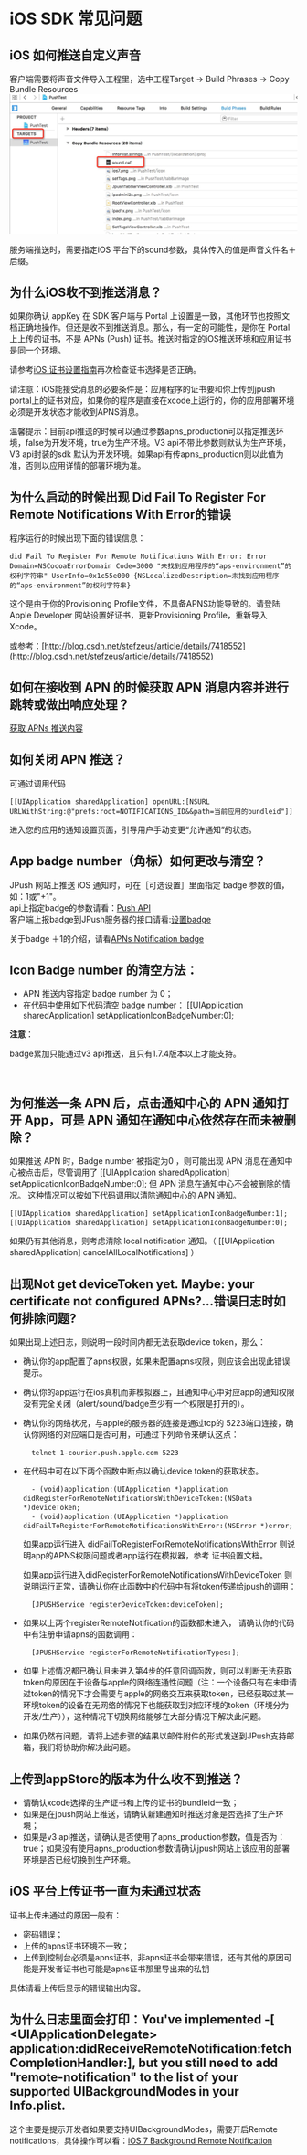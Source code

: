 # iOS SDK 常见问题

<style>
img[alt=jpush_ios] { width: 800px; }
img[alt=jpush_ios_5] { width: 500px; }## 
</style>


## iOS 如何推送自定义声音

客户端需要将声音文件导入工程里，选中工程Target -> Build Phrases -> Copy Bundle Resources
![jpush_ios_v](../image/ios_voice.png)

服务端推送时，需要指定iOS 平台下的sound参数，具体传入的值是声音文件名＋后缀。




## 为什么iOS收不到推送消息？

如果你确认 appKey 在 SDK 客户端与 Portal 上设置是一致，其他环节也按照文档正确地操作。但还是收不到推送消息。那么，有一定的可能性，是你在 Portal 上上传的证书，不是 APNs (Push) 证书。推送时指定的iOS推送环境和应用证书是同一个环境。

请参考[iOS 证书设置指南](ios_faq)再次检查证书选择是否正确。

请注意：iOS能接受消息的必要条件是：应用程序的证书要和你上传到jpush portal上的证书对应，如果你的程序是直接在xcode上运行的，你的应用部署环境必须是开发状态才能收到APNS消息。

温馨提示：目前api推送的时候可以通过参数apns_production可以指定推送环境，false为开发环境，true为生产环境。V3 api不带此参数则默认为生产环境，V3 api封装的sdk 默认为开发环境。如果api有传apns_production则以此值为准，否则以应用详情的部署环境为准。


## 为什么启动的时候出现 Did Fail To Register For Remote Notifications With Error的错误

程序运行的时候出现下面的错误信息：

	did Fail To Register For Remote Notifications With Error: Error Domain=NSCocoaErrorDomain Code=3000 "未找到应用程序的“aps-environment”的权利字符串" UserInfo=0x1c55e000 {NSLocalizedDescription=未找到应用程序的“aps-environment”的权利字符串}
	
这个是由于你的Provisioning Profile文件，不具备APNS功能导致的。请登陆Apple Developer 网站设置好证书，更新Provisioning Profile，重新导入Xcode。

或参考：[http://blog.csdn.net/stefzeus/article/details/7418552](http://blog.csdn.net/stefzeus/article/details/7418552)



## 如何在接收到 APN 的时候获取 APN 消息内容并进行跳转或做出响应处理？

[获取 APNs 推送内容](ios_api)



## 如何关闭 APN  推送？

可通过调用代码 

```
[[UIApplication sharedApplication] openURL:[NSURL URLWithString:@"prefs:root=NOTIFICATIONS_ID&&path=当前应用的bundleid"]] 
```
进入您的应用的通知设置页面，引导用户手动变更“允许通知”的状态。


## App badge number（角标）如何更改与清空？

JPush 网站上推送 iOS 通知时，可在［可选设置］里面指定 badge 参数的值，如：1或"+1"。  
api上指定badge的参数请看：[Push API](../../server/push/rest_api_v3_push/#notification)  
客户端上报badge到JPush服务器的接口请看:[设置badge](ios_api/#badge)

关于badge ＋1的介绍，请看[APNs Notification badge](http://blog.jiguang.cn/ios_apns_badge_plus/)


## Icon Badge number 的清空方法：

+ APN 推送内容指定 badge number 为 0；
+ 在代码中使用如下代码清空 badge number：  [[UIApplication sharedApplication] setApplicationIconBadgeNumber:0];

**注意**：

badge累加只能通过v3 api推送，且只有1.7.4版本以上才能支持。

<br />

## 为何推送一条 APN 后，点击通知中心的 APN 通知打开 App，可是 APN 通知在通知中心依然存在而未被删除？

如果推送 APN 时，Badge number 被指定为0 ，则可能出现 APN 消息在通知中心被点击后，尽管调用了   [[UIApplication sharedApplication] setApplicationIconBadgeNumber:0]; 但 APN 消息在通知中心不会被删除的情况。 这种情况可以按如下代码调用以清除通知中心的 APN 通知。

	[[UIApplication sharedApplication] setApplicationIconBadgeNumber:1];
	[[UIApplication sharedApplication] setApplicationIconBadgeNumber:0];

如果仍有其他消息，则考虑清除 local notification 通知。（ [[UIApplication sharedApplication] cancelAllLocalNotifications] ）


## 出现Not get deviceToken yet. Maybe: your certificate not configured APNs?...错误日志时如何排除问题?

如果出现上述日志，则说明一段时间内都无法获取device token，那么：

+ 确认你的app配置了apns权限，如果未配置apns权限，则应该会出现此错误提示。
+ 确认你的app运行在ios真机而非模拟器上，且通知中心中对应app的通知权限没有完全关闭（alert/sound/badge至少有一个权限是打开的）。
+ 确认你的网络状况，与apple的服务器的连接是通过tcp的 5223端口连接，确认你网络的对应端口是否可用，可通过下列命令来确认这点：

		telnet 1-courier.push.apple.com 5223

+ 在代码中可在以下两个函数中断点以确认device token的获取状态。

		- (void)application:(UIApplication *)application didRegisterForRemoteNotificationsWithDeviceToken:(NSData *)deviceToken;
		- (void)application:(UIApplication *)application didFailToRegisterForRemoteNotificationsWithError:(NSError *)error;


	如果app运行进入	didFailToRegisterForRemoteNotificationsWithError 则说明app的APNS权限问题或者app运行在模拟器，参考 证书设置文档。

	如果app运行进入didRegisterForRemoteNotificationsWithDeviceToken 则说明运行正常，请确认你在此函数中的代码中有将token传递给jpush的调用：

		[JPUSHService registerDeviceToken:deviceToken];

+ 如果以上两个registerRemoteNotification的函数都未进入， 请确认你的代码中有注册申请apns的函数调用：

		[JPUSHService registerForRemoteNotificationTypes:];
		
+ 如果上述情况都已确认且未进入第4步的任意回调函数，则可以判断无法获取token的原因在于设备与apple的网络连通性问题（注：一个设备只有在未申请过token的情况下才会需要与apple的网络交互来获取token，已经获取过某一环境token的设备在无网络的情况下也能获取到对应环境的token（环境分为 开发/生产）），这种情况下切换网络能够在大部分情况下解决此问题。

+ 如果仍然有问题，请将上述步骤的结果以邮件附件的形式发送到JPush支持邮箱，我们将协助你解决此问题。


## 上传到appStore的版本为什么收不到推送？

+ 请确认xcode选择的生产证书和上传的证书的bundleid一致；
+ 如果是在jpush网站上推送，请确认新建通知时推送对象是否选择了生产环境；
+ 如果是v3 api推送，请确认是否使用了apns_production参数，值是否为：true；如果没有使用apns_production参数请确认jpush网站上该应用的部署环境是否已经切换到生产环境。


## iOS 平台上传证书一直为未通过状态

证书上传未通过的原因一般有：

+ 密码错误；
+ 上传的apns证书环境不一致；
+ 上传到控制台必须是apns证书，非apns证书会带来错误，还有其他的原因可能是开发者证书也可能是apns证书那里导出来的私钥

具体请看上传后显示的错误输出内容。



## 为什么日志里面会打印：You've implemented -[ <UIApplicationDelegate\> application:didReceiveRemoteNotification:fetchCompletionHandler:], but you still need to add "remote-notification" to the list of your supported UIBackgroundModes in your Info.plist.

这个主要是提示开发者如果要支持UIBackgroundModes，需要开启Remote notifications，具体操作可以看：[iOS 7 Background Remote Notification](ios_faq/#ios-7-background-remote-notification)


